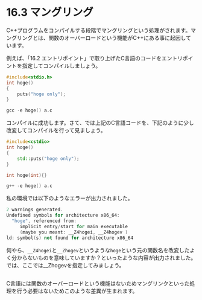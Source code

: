 # 16.3 マングリング

C++プログラムをコンパイルする段階でマングリングという処理がされます。マングリングとは、関数のオーバーロードという機能がC++にある事に起因しています。

例えば、「16.2 エントリポイント」で取り上げたC言語のコードをエントリポイントを指定してコンパイルしましょう。
```cpp
#include<stdio.h>
int hoge()
{
	puts("hoge only");
}
```
```cpp
gcc -e hoge() a.c
```
コンパイルに成功します。さて、では上記のC言語コードを、下記のように少し改変してコンパイルを行って見ましょう。
```cpp
#include<cstdio>
int hoge()
{
	std::puts("hoge only");
}

int hoge(int){}
```
```cpp
g++ -e hoge() a.c
```
私の環境では以下のようなエラーが出力されました。
```cpp
2 warnings generated.
Undefined symbols for architecture x86_64:
  "hoge", referenced from:
     implicit entry/start for main executable
     (maybe you meant: __Z4hogei, __Z4hogev )
ld: symbol(s) not found for architecture x86_64
```
何やら、`__Z4hogei`と`__Zhogev`というような`hoge`という元の関数名を改変したよく分からないものを意味していますか？といったような内容が出力されました。では、ここでは__Zhogevを指定してみましょう。
```cpp

```
C言語には関数のオーバーロードという機能はないためマングリンクといった処理を行う必要はないためこのような差異が生まれます。